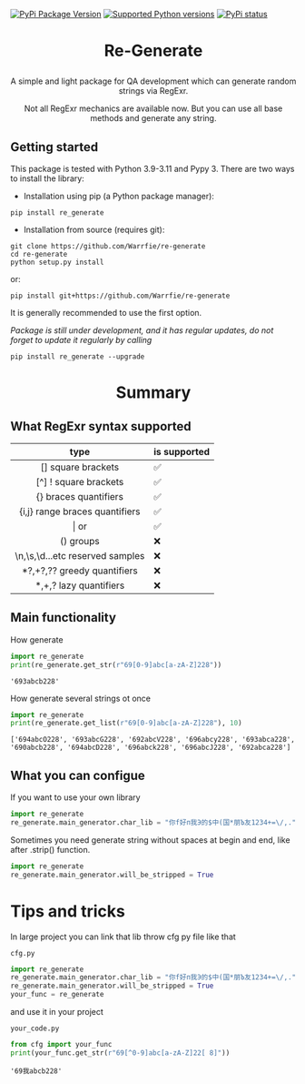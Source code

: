 [![PyPi Package Version](https://img.shields.io/pypi/v/re-generate.svg)](https://pypi.python.org/pypi/re-generate)
[![Supported Python versions](https://img.shields.io/pypi/pyversions/re-generate.svg)](https://pypi.python.org/pypi/re-generate)
[![PyPi status](https://img.shields.io/pypi/status/re-generate.svg?style=flat-square)](https://pypi.python.org/pypi/re-generate)

# <p align="center">Re-Generate

<p align="center">A simple and light package for QA development which can generate random strings via RegExr.</p>
<p align="center">Not all RegExr mechanics are available now. But you can use all base methods and generate any string.</p>

## Getting started

This package is tested with Python 3.9-3.11 and Pypy 3.
There are two ways to install the library:

* Installation using pip (a Python package manager):

```
pip install re_generate
```
* Installation from source (requires git):

```
git clone https://github.com/Warrfie/re-generate
cd re-generate
python setup.py install
```
or:
```
pip install git+https://github.com/Warrfie/re-generate
```

It is generally recommended to use the first option.

*Package is still under development, and it has regular updates, do not forget to update it regularly by calling*
```
pip install re_generate --upgrade
```

# <p align="center">Summary</a>

## What RegExr syntax supported

|              type               | is supported       |
|:-------------------------------:|--------------------|
|       [] square brackets        | :white_check_mark: |
|      [^] ! square brackets      | :white_check_mark: |
|      {} braces quantifiers      | :white_check_mark: |
| {i,j} range braces quantifiers  | :white_check_mark: |
|           	&#124;  or           | :white_check_mark: |
|            () groups            | :x:                |
| \n,\s,\d...etc reserved samples | :x:                |
|   *?,+?,?? greedy quantifiers   | :x:                |
|     *,+,? lazy quantifiers      | :x:                |

## Main functionality
How generate
```python
import re_generate
print(re_generate.get_str(r"69[0-9]abc[a-zA-Z]228"))
```
    '693abcb228'
How generate several strings ot once
```python
import re_generate
print(re_generate.get_list(r"69[0-9]abc[a-zA-Z]228"), 10)
```
    ['694abcO228', '693abcG228', '692abcV228', '696abcy228', '693abca228', '690abcb228', '694abcD228', '696abck228', '696abcJ228', '692abca228']

## What you can configue
If you want to use your own library
```python
import re_generate
re_generate.main_generator.char_lib = "你f好п我Э的$中(国*朋Ъ友1234+=\/,."
```

Sometimes you need generate string without spaces at begin and end, like after .strip() function.
```python
import re_generate
re_generate.main_generator.will_be_stripped = True
```
# Tips and tricks
In large project you can link that lib throw cfg py file like that
```
cfg.py
```

```python
import re_generate
re_generate.main_generator.char_lib = "你f好п我Э的$中(国*朋Ъ友1234+=\/,."
re_generate.main_generator.will_be_stripped = True
your_func = re_generate
```
and use it in your project
```
your_code.py
```

```python
from cfg import your_func
print(your_func.get_str(r"69[^0-9]abc[a-zA-Z]22[ 8]"))
```
    '69我abcb228'



